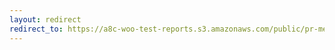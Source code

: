 ```yaml
---
layout: redirect
redirect_to: https://a8c-woo-test-reports.s3.amazonaws.com/public/pr-merge/37070/api/index.html
---
```

